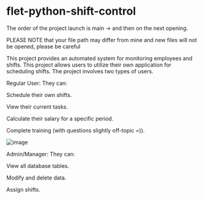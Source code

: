 # flet-python-shift-control
The order of the project launch is main -> and then on the next opening. 

PLEASE NOTE that your file path may differ from mine and new files will not be opened, please be careful

This project provides an automated system for monitoring employees and shifts.
This project allows users to utilize their own application for scheduling shifts. The project involves two types of users.

Regular User: They can:

Schedule their own shifts.

View their current tasks.

Calculate their salary for a specific period.

Complete training (with questions slightly off-topic =)).


![image](https://github.com/user-attachments/assets/f0621a53-a17e-4933-b61d-5b9bec61a177)



Admin/Manager: They can:

View all database tables.

Modify and delete data.

Assign shifts.
